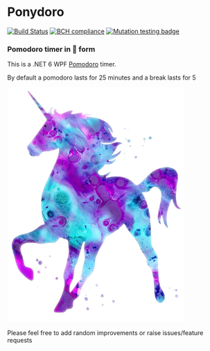 # Ponydoro

[![Build Status](https://saragowen89.visualstudio.com/GitHubPipelines/_apis/build/status/dynamictulip.Ponydorro?branchName=master)](https://saragowen89.visualstudio.com/GitHubPipelines/_build/latest?definitionId=16&branchName=main)
[![BCH compliance](https://bettercodehub.com/edge/badge/dynamictulip/Ponydoro?branch=main)](https://bettercodehub.com/)
[![Mutation testing badge](https://img.shields.io/endpoint?style=flat&url=https%3A%2F%2Fbadge-api.stryker-mutator.io%2Fgithub.com%2Fdynamictulip%2FPonydoro%2Fmain)](https://dashboard.stryker-mutator.io/reports/github.com/dynamictulip/Ponydoro/main)

### Pomodoro timer in :unicorn: form

This is a .NET 6 WPF [Pomodoro](https://francescocirillo.com/pages/pomodoro-technique) timer.

By default a pomodoro lasts for 25 minutes and a break lasts for 5

![Ponydoro image](/Ponydoro_WPF/Media/unicorn2.png)

Please feel free to add random improvements or raise issues/feature requests
